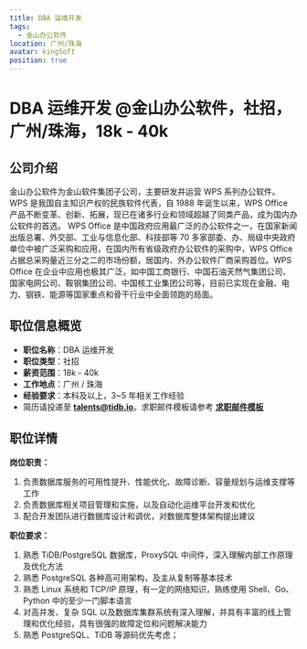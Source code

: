 ```yaml
---
title: DBA 运维开发
tags:
  - 金山办公软件
location: 广州/珠海
avatar: kingSoft
position: true
---
```


# DBA 运维开发 @金山办公软件，社招，广州/珠海，18k - 40k

## 公司介绍

金山办公软件为金山软件集团子公司，主要研发并运营 WPS 系列办公软件。 WPS 是我国自主知识产权的民族软件代表，自 1988 年诞生以来，WPS Office 产品不断变革、创新、拓展，现已在诸多行业和领域超越了同类产品，成为国内办公软件的首选。 WPS Office 是中国政府应用最广泛的办公软件之一，在国家新闻出版总署、外交部、工业与信息化部、科技部等 70 多家部委、办、局级中央政府单位中被广泛采购和应用，在国内所有省级政府办公软件的采购中，WPS Office 占据总采购量近三分之二的市场份额，居国内、外办公软件厂商采购首位。WPS Office 在企业中应用也极其广泛，如中国工商银行、中国石油天然气集团公司、国家电网公司、鞍钢集团公司、中国核工业集团公司等，目前已实现在金融、电力、钢铁、能源等国家重点和骨干行业中全面领跑的局面。

## 职位信息概览

- **职位名称**：DBA 运维开发
- **职位类型**：社招
- **薪资范围**：18k - 40k
- **工作地点**：广州 / 珠海
- **经验要求**：本科及以上，3~5 年相关工作经验
- 简历请投递至 <a mailto="talents@tidb.io">**talents@tidb.io**</a>。求职邮件模板请参考 **[求职邮件模板](https://asktug.com/t/topic/62932)**

## 职位详情

**岗位职责：**

1. 负责数据库服务的可用性提升、性能优化、故障诊断、容量规划与运维支撑等工作
2. 负责数据库相关项目管理和实施，以及自动化运维平台开发和优化
3. 配合开发团队进行数据库设计和调优，对数据库整体架构提出建议

**职位要求：**

1. 熟悉 TiDB/PostgreSQL 数据库，ProxySQL 中间件，深入理解内部工作原理及优化方法
2. 熟悉 PostgreSQL 各种高可用架构，及主从复制等基本技术
3. 熟悉 Linux 系统和 TCP/IP 原理，有一定的网络知识，熟练使用 Shell、Go、Python 中的至少一门脚本语言
4. 对高并发、复杂 SQL 以及数据库集群系统有深入理解，并具有丰富的线上管理和优化经验，具有很强的故障定位和问题解决能力
5. 熟悉 PostgreSQL、TiDB 等源码优先考虑；
